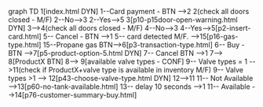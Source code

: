 graph TD
1[index.html DYN]
1--Card payment - BTN -->2
2(check all doors closed - M/F)
2--No-->3
2--Yes-->5
3[p10-p15door-open-warning.html DYN]
3-->4(check all doors closed - M/F)
4--No-->3
4--Yes-->5[p2-insert-card.html]
5-- Cancel - BTN -->1
5-- card detected M/F. -->15[p16-gas-type.html]
15--Propane gas BTN-->6[p3-transaction-type.html]
6-- Buy - BTN -->7[p5-product-option-5.html DYN]
7-- Cancel BTN -->1
7--> 8[ProductX BTN]
8--> 9[available valve types - CONF]
9-- Valve types = 1 -->11(check if ProductX+valve type is available in inventory M/F)
9-- Valve types >1 --> 12[p43-choose-valve-type.html DYN]
12-->11
11-- Not Available -->13[p60-no-tank-available.html]
13-- delay 10 seconds -->1
11-- Available -->14[p76-customer-summary-buy.html]
